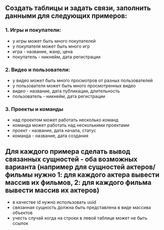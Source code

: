 ## Создать таблицы и задать связи, заполнить данными для следующих примеров:

### 1. Игры и покупатели:
- у игры может быть много покупателей
- у покупателя может быть много игр
- игра - название, жанр, цена
- покупатель - никнейм, дата регистрации

### 2. Видео и пользователи:
- у видео может быть много просмотров от разных пользователей
- у пользователя может быть много просмотренных видео
- видео - название, дата публикации, длительность
- пользователь - никнейм, дата регистрации

### 3. Проекты и команды
- над проектом может работать несколько команд
- команда может работать над несколькими проектами
- проект - название, дата начала, статус
- команда - название, дата создания

## Для каждого примера сделать вывод связанных сущностей - оба возможных варианта (например для сущностей актеров/фильмы нужно 1: для каждого актера вывести массив их фильмов, 2: для каждого фильма вывести массив их актеров)
- в качестве id нужно использовать uuid
- связанная сущность должна быть представлена в виде массива объектов
- учесть случай когда на строки в левой таблице может не быть ссылок
